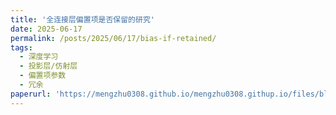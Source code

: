 ```yaml
---
title: '全连接层偏置项是否保留的研究'
date: 2025-06-17
permalink: /posts/2025/06/17/bias-if-retained/
tags:
  - 深度学习
  - 投影层/仿射层
  - 偏置项参数
  - 冗余
paperurl: 'https://mengzhu0308.github.io/mengzhu0308.githup.io/files/blog/2025-06-17-bias-if-retained.pdf'
---
```

